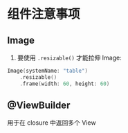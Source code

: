 # 组件注意事项

## Image

1. 要使用 `.resizable()` 才能拉伸 Image:

```swift
Image(systemName: "table")
    .resizable()
    .frame(width: 60, height: 60)
```

## @ViewBuilder

用于在 closure 中返回多个 View
